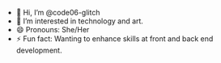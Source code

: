 - 👋 Hi, I’m @code06-glitch
- 👀 I’m interested in technology and art.
- 😄 Pronouns: She/Her
- ⚡ Fun fact: Wanting to enhance skills at front and back end development.

<!---
code06-glitch/code06-glitch is a ✨ special ✨ repository because its `README.md` (this file) appears on your GitHub profile.
You can click the Preview link to take a look at your changes.
--->
